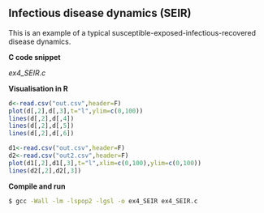 ## Infectious disease dynamics (SEIR)

This is an example of a typical susceptible-exposed-infectious-recovered disease dynamics.

**C code snippet**

*ex4_SEIR.c*

**Visualisation in R**

```R
d<-read.csv("out.csv",header=F)
plot(d[,2],d[,3],t="l",ylim=c(0,100))
lines(d[,2],d[,4])
lines(d[,2],d[,5])
lines(d[,2],d[,6])

d1<-read.csv("out.csv",header=F)
d2<-read.csv("out2.csv",header=F)
plot(d1[,2],d1[,3],t="l",xlim=c(0,100),ylim=c(0,100))
lines(d2[,2],d2[,3])
```

**Compile and run**

```bash
$ gcc -Wall -lm -lspop2 -lgsl -o ex4_SEIR ex4_SEIR.c
```
